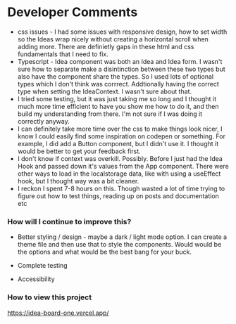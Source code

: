 # Developer Comments

- css issues - I had some issues with responsive design, how to set width so the Ideas wrap nicely without creating a horizontal scroll when adding more. There are definietly gaps in these html and css fundamentals that I need to fix.
- Typescript - Idea component was both an Idea and Idea form. I wasn't sure how to separate make a disintinction between these two types but also have the component share the types. So I used lots of optional types which I don't think was corrrect. Addtionally having the correct type when setting the IdeaContext. I wasn't sure about that.
- I tried some testing, but it was just taking me so long and I thought it much more time efficient to have you show me how to do it, and then build my understanding from there. I'm not sure if I was doing it correctly anyway.
- I can definitely take more time over the css to make things look nicer, I know I could easily find some inspiration on codepen or something. For example, I did add a Button component, but I didn't use it. I thought it would be better to get your feedback first.
- I don't know if context was overkill. Possibly. Before I just had the Idea Hook and passed down it's values from the App component. There were other ways to load in the localstorage data, like with using a useEffect hook, but I thought way was a bit cleaner.
- I reckon I spent 7-8 hours on this. Though wasted a lot of time trying to figure out how to test things, reading up on posts and documentation etc

### How will I continue to improve this?

- Better styling / design - maybe a dark / light mode option. I can create a theme file and then use that to style the components. Would would be the options and what would be the best bang for your buck.

- Complete testing

- Accessibility

### How to view this project

https://idea-board-one.vercel.app/
